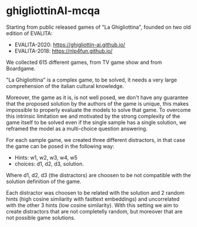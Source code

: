 # ghigliottinAI-mcqa

Starting from public released games of "La Ghigliottina", founded on two old edition of EVALITA:

- EVALITA-2020: https://ghigliottin-ai.github.io/
- EVALITA-2018: https://nlp4fun.github.io/

We collected 615 different games, from TV game show and from Boardgame.

"La Ghigliottina" is a complex game, to be solved, it needs a very large comprehension of the italian cultural knowledge.

Moreover, the game as it is, is not well posed, we don't have any guarantee that the proposed solution by the authors of the game is unique, this makes impossible to properly evaluate the models to solve that game.
To overcome this intrinsic limitation we and motivated by the strong complexity of the game itself to be solved even if the single sample has a single solution, we reframed the model as a multi-choice question answering.

For each sample game, we created three different distractors, in that case the game can be posed in the following way:

- Hints: w1, w2, w3, w4, w5
- choices: d1, d2, d3, solution.

Where d1, d2, d3 (the distractors) are choosen to be not compatible with the solution definition of the game.

Each distractor was choosen to be related with the solution and 2 random hints (high cosine similarity with fasttext embeddings) and uncorrelated with the other 3 hints (low cosine similarity). With this setting we aim to create distractors that are not completelly random, but moreover that are not possible game solutions.